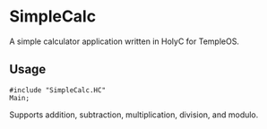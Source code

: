 SimpleCalc
==========

A simple calculator application written in HolyC for TempleOS.

Usage
-----
```
#include "SimpleCalc.HC"
Main;
```

Supports addition, subtraction, multiplication, division, and modulo.

